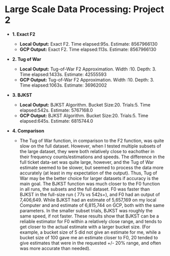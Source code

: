# Large Scale Data Processing: Project 2
- **1. Exact F2**
    - **Local Output:** Exact F2. Time elapsed:95s. Estimate: 8567966130
    - **GCP Output:** Exact F2. Time elapsed:113s. Estimate: 8567966130
- **2. Tug of War**
    - **Local Output:** Tug-of-War F2 Approximation. Width :10. Depth: 3. Time elapsed:1433s. Estimate: 42555593
    - **GCP Output:** Tug-of-War F2 Approximation. Width :10. Depth: 3. Time elapsed:1063s. Estimate: 36962002
- **3. BJKST**
    - **Local Output:** BJKST Algorithm. Bucket Size:20. Trials:5. Time elapsed:542s. Estimate: 5767168.0
    - **GCP Output:** BJKST Algorithm. Bucket Size:20. Trials:5. Time elapsed:645s. Estimate: 6815744.0

- **4. Comparison**
    - The Tug of War function, in comparison to the F2 function, was quite slow on the full dataset. However, when I tested multiple subsets of the large dataset, they were both relatively close to eachother in their frequency counts/estimations and speeds. The difference in the full ticket data-set was quite large, however, and the Tug of War estimate seemed to be slower, but seemed to process the data more accurately (at least in my expectation of the output). Thus, Tug of War may be the better choice for larger datasets if accuracy is the main goal. The BJKST function was much closer to the F0 function in all runs, the subsets and the full dataset. F0 was faster than BJKST in the full-size run ( 77s vs 542s+), and F0 had an output of 7,406,649. While BJKST had an estimate of 5,657,169 on my local Computer and and estimate of 6,815,744 on GCP, both with the same parameters. In the smaller subset trials, BJKST was roughly the same speed, if not faster. These results show that BJKST can be a reliable estimator for F0 within a relatively close range, and tends to get closer to the actual estimate with a larger bucket size. (For example, a bucket size of 5 did not give an estimate for me, while a bucket size of 100 gave me an estimate closer to F0, 20 tended to give estimates that were in the requested +/- 20% range, and often was more accurate than needed).

